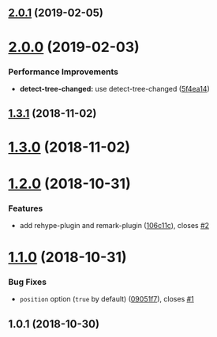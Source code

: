 <a name="2.0.1"></a>
## [2.0.1](https://github.com/imcuttle/detect-one-changed/compare/v2.0.0...v2.0.1) (2019-02-05)



<a name="2.0.0"></a>
# [2.0.0](https://github.com/imcuttle/detect-one-changed/compare/v1.3.1...v2.0.0) (2019-02-03)


### Performance Improvements

* **detect-tree-changed:** use detect-tree-changed ([5f4ea14](https://github.com/imcuttle/detect-one-changed/commit/5f4ea14))



<a name="1.3.1"></a>
## [1.3.1](https://github.com/imcuttle/detect-one-changed/compare/v1.3.0...v1.3.1) (2018-11-02)



<a name="1.3.0"></a>
# [1.3.0](https://github.com/imcuttle/detect-one-changed/compare/v1.2.0...v1.3.0) (2018-11-02)



<a name="1.2.0"></a>
# [1.2.0](https://github.com/imcuttle/detect-one-changed/compare/v1.1.0...v1.2.0) (2018-10-31)


### Features

* add rehype-plugin and remark-plugin ([106c11c](https://github.com/imcuttle/detect-one-changed/commit/106c11c)), closes [#2](https://github.com/imcuttle/detect-one-changed/issues/2)



<a name="1.1.0"></a>
# [1.1.0](https://github.com/imcuttle/detect-one-changed/compare/v1.0.1...v1.1.0) (2018-10-31)


### Bug Fixes

* `position` option (`true` by default) ([09051f7](https://github.com/imcuttle/detect-one-changed/commit/09051f7)), closes [#1](https://github.com/imcuttle/detect-one-changed/issues/1)



<a name="1.0.1"></a>
## 1.0.1 (2018-10-30)




